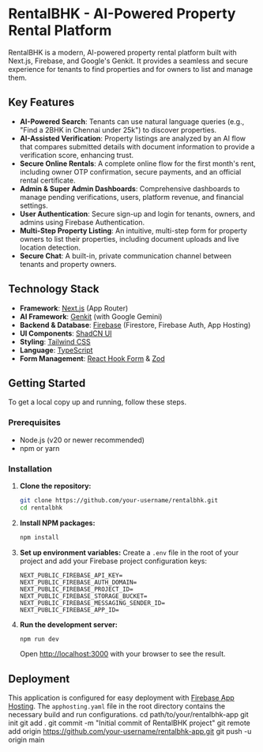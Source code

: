 # RentalBHK - AI-Powered Property Rental Platform

RentalBHK is a modern, AI-powered property rental platform built with Next.js, Firebase, and Google's Genkit. It provides a seamless and secure experience for tenants to find properties and for owners to list and manage them.

## Key Features

- **AI-Powered Search**: Tenants can use natural language queries (e.g., "Find a 2BHK in Chennai under 25k") to discover properties.
- **AI-Assisted Verification**: Property listings are analyzed by an AI flow that compares submitted details with document information to provide a verification score, enhancing trust.
- **Secure Online Rentals**: A complete online flow for the first month's rent, including owner OTP confirmation, secure payments, and an official rental certificate.
- **Admin & Super Admin Dashboards**: Comprehensive dashboards to manage pending verifications, users, platform revenue, and financial settings.
- **User Authentication**: Secure sign-up and login for tenants, owners, and admins using Firebase Authentication.
- **Multi-Step Property Listing**: An intuitive, multi-step form for property owners to list their properties, including document uploads and live location detection.
- **Secure Chat**: A built-in, private communication channel between tenants and property owners.

## Technology Stack

- **Framework**: [Next.js](https://nextjs.org/) (App Router)
- **AI Framework**: [Genkit](https://firebase.google.com/docs/genkit) (with Google Gemini)
- **Backend & Database**: [Firebase](https://firebase.google.com/) (Firestore, Firebase Auth, App Hosting)
- **UI Components**: [ShadCN UI](https://ui.shadcn.com/)
- **Styling**: [Tailwind CSS](https://tailwindcss.com/)
- **Language**: [TypeScript](https://www.typescriptlang.org/)
- **Form Management**: [React Hook Form](https://react-hook-form.com/) & [Zod](https://zod.dev/)

## Getting Started

To get a local copy up and running, follow these steps.

### Prerequisites

- Node.js (v20 or newer recommended)
- npm or yarn

### Installation

1.  **Clone the repository:**
    ```sh
    git clone https://github.com/your-username/rentalbhk.git
    cd rentalbhk
    ```

2.  **Install NPM packages:**
    ```sh
    npm install
    ```

3.  **Set up environment variables:**
    Create a `.env` file in the root of your project and add your Firebase project configuration keys:
    ```
    NEXT_PUBLIC_FIREBASE_API_KEY=
    NEXT_PUBLIC_FIREBASE_AUTH_DOMAIN=
    NEXT_PUBLIC_FIREBASE_PROJECT_ID=
    NEXT_PUBLIC_FIREBASE_STORAGE_BUCKET=
    NEXT_PUBLIC_FIREBASE_MESSAGING_SENDER_ID=
    NEXT_PUBLIC_FIREBASE_APP_ID=
    ```

4.  **Run the development server:**
    ```sh
    npm run dev
    ```
    Open [http://localhost:3000](http://localhost:3000) with your browser to see the result.

## Deployment

This application is configured for easy deployment with [Firebase App Hosting](https://firebase.google.com/docs/app-hosting). The `apphosting.yaml` file in the root directory contains the necessary build and run configurations.
cd path/to/your/rentalbhk-app
git init
git add .
git commit -m "Initial commit of RentalBHK project"
git remote add origin https://github.com/your-username/rentalbhk-app.git
git push -u origin main
